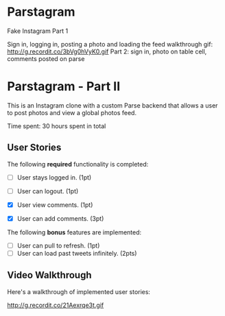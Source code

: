# Parstagram
Fake Instagram Part 1

Sign in, logging in, posting a photo and loading the feed 
walkthrough gif: http://g.recordit.co/3bVg0hVyK0.gif
Part 2:  sign in, photo on table cell, comments posted on parse

# Parstagram - Part II

This is an Instagram clone with a custom Parse backend that allows a user to post photos and view a global photos feed.

Time spent: 30 hours spent in total

## User Stories

The following **required** functionality is completed:

- [ ] User stays logged in. (1pt)
- [ ] User can logout. (1pt)
- [x] User view comments. (1pt)
- [x] User can add comments. (3pt)


The following **bonus** features are implemented:

- [ ] User can pull to refresh. (1pt)
- [ ] User can load past tweets infinitely. (2pts)

## Video Walkthrough

Here's a walkthrough of implemented user stories:

http://g.recordit.co/21Aexrqe3t.gif

